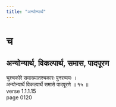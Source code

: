 ```yaml
---
title: "अन्योन्यार्थ"
---
```


# च
## अन्योन्यार्थ, विकल्पार्थ, समास, पादपूरण
चुश्चकोरे समाख्यातश्चकारः पुनरव्ययः ।<BR>अन्योन्यार्थे विकल्पार्थे समासे पादपूरणे ॥ १५ ॥<BR>verse 1.1.1.15<BR>page 0120


